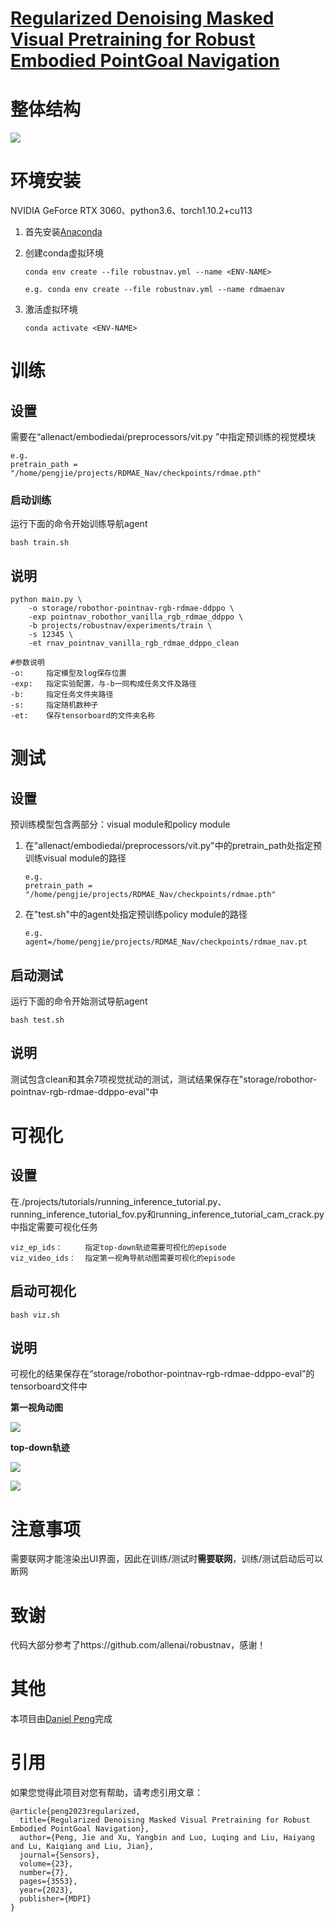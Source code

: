# [Regularized Denoising Masked Visual Pretraining for Robust Embodied PointGoal Navigation](https://www.mdpi.com/1424-8220/23/7/3553)



# 整体结构

![](https://github.com/dniwsac/RDMAE_Nav/blob/master/assets/overall.png)



# 环境安装

NVIDIA GeForce RTX 3060、python3.6、torch1.10.2+cu113

1. 首先安装[Anaconda](https://docs.anaconda.com/anaconda/install/linux/)

2. 创建conda虚拟环境

   ```
   conda env create --file robustnav.yml --name <ENV-NAME>
   
   e.g. conda env create --file robustnav.yml --name rdmaenav
   ```

3. 激活虚拟环境

   ```
   conda activate <ENV-NAME>
   ```



# 训练

## 设置

需要在“allenact/embodiedai/preprocessors/vit.py ”中指定预训练的视觉模块

```
e.g. 
pretrain_path = "/home/pengjie/projects/RDMAE_Nav/checkpoints/rdmae.pth"
```

### 启动训练

运行下面的命令开始训练导航agent

```
bash train.sh
```

## 说明

```
python main.py \
    -o storage/robothor-pointnav-rgb-rdmae-ddppo \
    -exp pointnav_robothor_vanilla_rgb_rdmae_ddppo \
    -b projects/robustnav/experiments/train \
    -s 12345 \
    -et rnav_pointnav_vanilla_rgb_rdmae_ddppo_clean
    
#参数说明
-o:		指定模型及log保存位置
-exp:	指定实验配置，与-b一同构成任务文件及路径
-b:		指定任务文件夹路径
-s:		指定随机数种子
-et:	保存tensorboard的文件夹名称
```



# 测试

## 设置

预训练模型包含两部分：visual module和policy module

1. 在"allenact/embodiedai/preprocessors/vit.py"中的pretrain_path处指定预训练visual module的路径

   ```
   e.g. 
   pretrain_path = "/home/pengjie/projects/RDMAE_Nav/checkpoints/rdmae.pth"
   ```

2. 在"test.sh"中的agent处指定预训练policy module的路径

   ```
   e.g.
   agent=/home/pengjie/projects/RDMAE_Nav/checkpoints/rdmae_nav.pt
   ```

## 启动测试

运行下面的命令开始测试导航agent

```
bash test.sh
```

## 说明

测试包含clean和其余7项视觉扰动的测试，测试结果保存在"storage/robothor-pointnav-rgb-rdmae-ddppo-eval"中



# 可视化

## 设置

在./projects/tutorials/running_inference_tutorial.py、running_inference_tutorial_fov.py和running_inference_tutorial_cam_crack.py中指定需要可视化任务

```
viz_ep_ids：		指定top-down轨迹需要可视化的episode
viz_video_ids：	指定第一视角导航动图需要可视化的episode
```

## 启动可视化

```
bash viz.sh
```

## 说明

可视化的结果保存在“storage/robothor-pointnav-rgb-rdmae-ddppo-eval”的tensorboard文件中

**第一视角动图**

![](https://github.com/dniwsac/RDMAE_Nav/blob/master/assets/video_example.gif)

**top-down轨迹**

![](https://github.com/dniwsac/RDMAE_Nav/blob/master/assets/scene_viz.png)

![](https://github.com/dniwsac/RDMAE_Nav/blob/master/assets/coor_viz.png)



# 注意事项

需要联网才能渲染出UI界面，因此在训练/测试时**需要联网**，训练/测试启动后可以断网



# 致谢

代码大部分参考了https://github.com/allenai/robustnav，感谢！



# 其他

本项目由[Daniel Peng](https://github.com/danelpeng)完成



# 引用

如果您觉得此项目对您有帮助，请考虑引用文章：

```
@article{peng2023regularized,
  title={Regularized Denoising Masked Visual Pretraining for Robust Embodied PointGoal Navigation},
  author={Peng, Jie and Xu, Yangbin and Luo, Luqing and Liu, Haiyang and Lu, Kaiqiang and Liu, Jian},
  journal={Sensors},
  volume={23},
  number={7},
  pages={3553},
  year={2023},
  publisher={MDPI}
}
```







